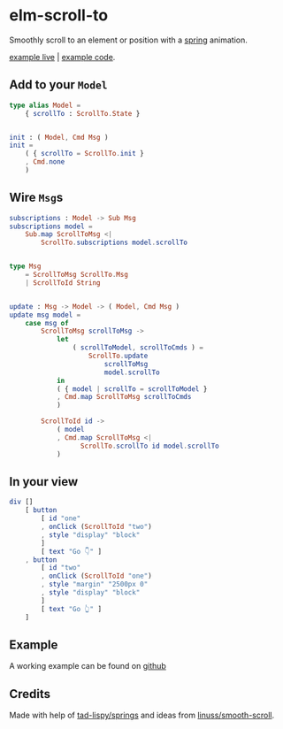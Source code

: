 # elm-scroll-to

Smoothly scroll to an element or position with a [spring](https://en.wikipedia.org/wiki/Hooke's_law) animation.

[example live](https://rl-king.github.io/elm-scroll-to-example/) |
[example code](https://github.com/rl-king/elm-scroll-to/tree/master/example).

## Add to your `Model`

```elm
type alias Model =
    { scrollTo : ScrollTo.State }


init : ( Model, Cmd Msg )
init =
    ( { scrollTo = ScrollTo.init }
    , Cmd.none
    )

```

## Wire `Msg`s

```elm
subscriptions : Model -> Sub Msg
subscriptions model =
    Sub.map ScrollToMsg <|
        ScrollTo.subscriptions model.scrollTo


type Msg
    = ScrollToMsg ScrollTo.Msg
    | ScrollToId String


update : Msg -> Model -> ( Model, Cmd Msg )
update msg model =
    case msg of
        ScrollToMsg scrollToMsg ->
            let
                ( scrollToModel, scrollToCmds ) =
                    ScrollTo.update
                        scrollToMsg
                        model.scrollTo
            in
            ( { model | scrollTo = scrollToModel }
            , Cmd.map ScrollToMsg scrollToCmds
            )

        ScrollToId id ->
            ( model
            , Cmd.map ScrollToMsg <|
                  ScrollTo.scrollTo id model.scrollTo
            )
```

## In your view
```elm
div []
    [ button
        [ id "one"
        , onClick (ScrollToId "two")
        , style "display" "block"
        ]
        [ text "Go 👇" ]
    , button
        [ id "two"
        , onClick (ScrollToId "one")
        , style "margin" "2500px 0"
        , style "display" "block"
        ]
        [ text "Go 👆" ]
    ]
```

## Example

A working example can be found on [github](https://github.com/rl-king/elm-scroll-to/tree/master/example)


## Credits

Made with help of [tad-lispy/springs](https://package.elm-lang.org/packages/tad-lispy/springs/latest/)
and ideas from [linuss/smooth-scroll](https://package.elm-lang.org/packages/linuss/smooth-scroll/latest/).
